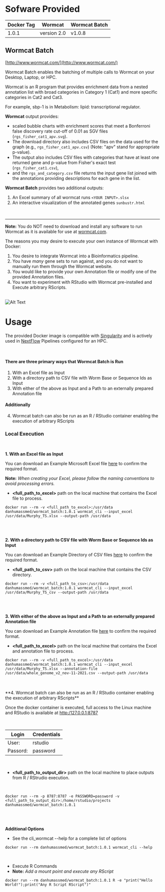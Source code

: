 # Sofware Provided

| Docker Tag | Wormcat     | Wormcat Batch|
|------------|-------------|--------------|
| 1.0.1      | version 2.0 | v1.0.8       |

## Wormcat Batch


[http://www.wormcat.com/](http://www.wormcat.com/)


Wormcat Batch enables the batching of multiple calls to Wormcat on your Desktop, Laptop, or HPC.

Wormcat is an R program that provides enrichment data from a nested annotation list with broad categories in Category 1 (Cat1) and more specific categories in Cat2 and Cat3. 

For example, sbp-1 is in Metabolism: lipid: transcriptional regulator. 

**Wormcat** output provides:
* scaled bubble charts with enrichment scores that meet a Bonferroni false discovery rate cut-off of 0.01 as SGV files (`rgs_fisher_cat1_apv.svg`). 
* The download directory also includes CSV files on the data used for the graph (e.g., `rgs_fisher_cat1_apv.csv`) (Note: "apv" stand for appropriate p-value). 
* The output also includes CSV files with categories that have at least one returned gene and p-value from Fisher's exact test (`rgs_fisher_cat1.csv`), 
* and the `rgs_and_category.csv` file returns the input gene list joined with the annotations providing descriptions for each gene in the list.

**Wormcat Batch** provides two additional outputs:
1. An Excel summary of all wormcat runs `<YOUR INPUT>.slsx`
2. An interactive visualization of the annotated genes `sunbustr.html`

<br>

---

**Note:** You do NOT need to download and install any software to run Wormcat as it is available for use at [wormcat.com](http://wormcat.com). 

The reasons you may desire to execute your own instance of Wormcat with Docker:

1. You desire to integrate Wormcat into a Bioinformatics pipeline.
2. You have *many* gene sets to run against, and you do not want to manually run them through the Wormcat website.
3. You would like to provide your own Annotation file or modify one of the provided Annotation files.
4. You want to experiment with RStudio with Wormcat pre-installed and Execute arbitrary RScripts.

<br>

<img src="https://www.umassmed.edu/contentassets/4edf0cb3ed5245c2883e9bd514462c72/wormcat-graphic-for-web-768x436.jpg" alt="Alt Text">

# Usage

The provided Docker image is compatible with [Singularity](https://sylabs.io/docs/) and is actively used in [NextFlow](https://www.nextflow.io/) Pipelines configured for an HPC.

<br>

#### There are three primary ways that Wormcat Batch is Run

1. With an Excel file as Input
2. With a directory path to CSV file with Worm Base or Sequence Ids as Input
3. With either of the above as Input and a Path to an externally prepared Annotation file

#### Additionally 
4. Wormcat batch can also be run as an R / RStudio container enabling the execution of arbitrary RScripts


### Local Execution

<br>

**1. With an Excel file as Input**

You can download an Example Microsoft Excel file [here](http://www.wormcat.com/static/download/Murphy_TS.xlsx) to confirm the required format. 

**Note:** _When creating your Excel, please follow the naming conventions to avoid processing errors._

* __<full_path_to_excel>__ path on the local machine that contains the Excel file to process.

```
docker run --rm -v <full_path_to_excel>:/usr/data danhumassmed/wormcat_batch:1.0.1 wormcat_cli --input_excel /usr/data/Murphy_TS.xlsx --output-path /usr/data
```
<br>
<br>

**2. With a directory path to CSV file with Worm Base or Sequence Ids as Input**

You can download an Example Directory of CSV files [here](https://github.com/dphiggs01/Wormcat_batch/blob/bee3c9a3d91453d2fe7cfae946d2f795ca524b51/docker/wormcat_batch/Murphy_TS_csv.zip) to confirm the required format. 

* __<full_path_to_csv>__ path on the local machine that contains the CSV directory.

```
docker run --rm -v <full_path_to_csv>:/usr/data danhumassmed/wormcat_batch:1.0.1 wormcat_cli --input_excel /usr/data/Murphy_TS_csv --output-path /usr/data
```

<br>
<br>

**3. With either of the above as Input and a Path to an externally prepared Annotation file**

You can download an Example Annotation file [here](http://www.wormcat.com/static/download/whole_genome_v2_nov-11-2021.csv) to confirm the required format. 

* __<full_path_to_excel>__ path on the local machine that contains the Excel and annotation file to process.

```
docker run --rm -v <full_path_to_excel>:/usr/data danhumassmed/wormcat_batch:1.0.1 wormcat_cli --input_excel /usr/data/Murphy_TS.xlsx --annotation-file /usr/data/whole_genome_v2_nov-11-2021.csv --output-path /usr/data
```

<br>
<br>
**4. Wormcat batch can also be run as an R / RStudio container enabling the execution of arbitrary RScripts**

Once the docker container is executed, full access to the Linux machine and RStudio is available at [http:/127.0.0.1:8787](http:/127.0.0.1:8787)

<br>

| Login    | Credentials |
|----------|-------------|
| User:    | rstudio     |
| Passord: | password    |

<br>

* __<full_path_to_output_dir>__ path on the local machine to place outputs from R / RStrudio execution.

<br>


```
docker run --rm -p 8787:8787 -e PASSWORD=password -v <full_path_to_output_dir>:/home/rstudio/projects danhumassmed/wormcat_batch:1.0.1
```

<br>
<br>

**Additional Options**

* See the cli_wormcat --help for a complete list of options

```
docker run --rm danhumassmed/wormcat_batch:1.0.1 wormcat_cli --help
```

<br>

* Execute R Commands
* **Note:** *Add a mount point and execute any RScript*

```
docker run --rm danhumassmed/wormcat_batch:1.0.1 R -e "print("Hello World!");print("Any R Script RScript")"
```
